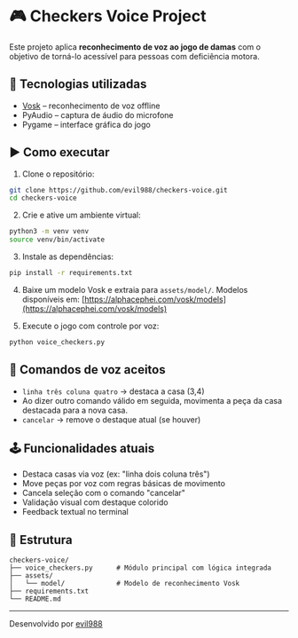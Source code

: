 # 🎮 Checkers Voice Project

Este projeto aplica **reconhecimento de voz ao jogo de damas** com o objetivo de torná-lo acessível para pessoas com deficiência motora.

## 🧠 Tecnologias utilizadas

- [Vosk](https://alphacephei.com/vosk/) – reconhecimento de voz offline
- PyAudio – captura de áudio do microfone
- Pygame – interface gráfica do jogo

## ▶️ Como executar

1. Clone o repositório:
```bash
git clone https://github.com/evil988/checkers-voice.git
cd checkers-voice
```

2. Crie e ative um ambiente virtual:
```bash
python3 -m venv venv
source venv/bin/activate
```

3. Instale as dependências:
```bash
pip install -r requirements.txt
```

4. Baixe um modelo Vosk e extraia para `assets/model/`. Modelos disponíveis em:
[https://alphacephei.com/vosk/models](https://alphacephei.com/vosk/models)

5. Execute o jogo com controle por voz:
```bash
python voice_checkers.py
```

## 🎯 Comandos de voz aceitos

- `linha três coluna quatro` → destaca a casa (3,4)
- Ao dizer outro comando válido em seguida, movimenta a peça da casa destacada para a nova casa.
- `cancelar` → remove o destaque atual (se houver)

## 🕹️ Funcionalidades atuais

- Destaca casas via voz (ex: "linha dois coluna três")
- Move peças por voz com regras básicas de movimento
- Cancela seleção com o comando "cancelar"
- Validação visual com destaque colorido
- Feedback textual no terminal

## 📁 Estrutura

```
checkers-voice/
├── voice_checkers.py      # Módulo principal com lógica integrada
├── assets/
│   └── model/             # Modelo de reconhecimento Vosk
├── requirements.txt
└── README.md
```

---

Desenvolvido por [evil988](https://github.com/evil988)
